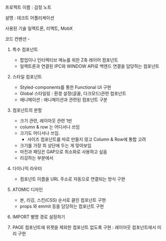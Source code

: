 프로젝트 이름 : 감정 노트

설명 : 데크트 어플리케이션

사용된 기술
    일렉트론, 리액트, MobX

코드 컨벤션
    - 

1. 특수 컴포넌트
    - 팝업이나 인터렉티브 메뉴를 위한 Z축 레이어 컴포넌트
    - 일렉트론과 연결된 IPC와 WINDOW API로 백엔드 연결을 담당하는 컴포넌트

2. 스타일 컴포넌트
    - Styled-components를 통한 Functional UI 구현
    - Global 스타일링 : 환경 설정(글꼴, 다크모드)관련 컴포넌트
    - 애니메이션 : 애니메이션과 관련된 컴포넌트 구분

3. 컴포넌트의 분할
    - 크기 관련, 레이아웃 관련 1번
    - column & row 는 어디서나 쓰임
    - 크기도 어디서나 쓰임.
        - 사이즈 컴포넌트를 따로 만들지 않고 Column & Row에 통합 고려
    - 크기를 가장 최 상단에 두는 게 맞아보임
    - 마진과 패딩은 GAP으로 최소화로 사용하고 싶음
    - 리깅하는 부분에서 


3. 다이나믹 라우터
    - 컴포넌트 이름을 URL 주소로 자동으로 연결되는 방식 구현

4. ATOMIC 디자인
    - 본, 리깅, 스킨(CSS) 순서로 클린 컴포넌트 구현
    - props 와 emmit 등을 담당하는 컴포넌트 구현

5. IMPORT 별명 경로 설정하기
6. PAGE 컴포넌트에 위젯을 제외한 컴포넌트 없도록 구현 : 레이아웃 컴포넌트에서 미리 구현